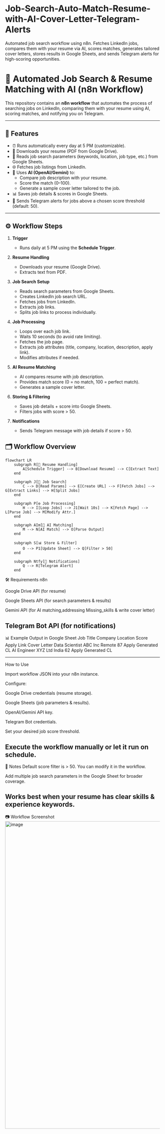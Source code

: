 # Job-Search-Auto-Match-Resume-with-AI-Cover-Letter-Telegram-Alerts
Automated job search workflow using n8n. Fetches LinkedIn jobs, compares them with your resume via AI, scores matches, generates tailored cover letters, stores results in Google Sheets, and sends Telegram alerts for high-scoring opportunities.

# 🚀 Automated Job Search & Resume Matching with AI (n8n Workflow)

This repository contains an **n8n workflow** that automates the process of searching jobs on LinkedIn, comparing them with your resume using AI, scoring matches, and notifying you on Telegram.

---

## 📌 Features
- ⏰ Runs automatically every day at 5 PM (customizable).
- 📄 Downloads your resume (PDF from Google Drive).
- 🔎 Reads job search parameters (keywords, location, job type, etc.) from Google Sheets.
- 🌐 Fetches job listings from LinkedIn.
- 🤖 Uses **AI (OpenAI/Gemini)** to:
  - Compare job description with your resume.
  - Score the match (0–100).
  - Generate a sample cover letter tailored to the job.
- 📊 Saves job details & scores in Google Sheets.
- 📲 Sends Telegram alerts for jobs above a chosen score threshold (default: 50).

---

## ⚙️ Workflow Steps

1. **Trigger**
   - Runs daily at 5 PM using the **Schedule Trigger**.

2. **Resume Handling**
   - Downloads your resume (Google Drive).
   - Extracts text from PDF.

3. **Job Search Setup**
   - Reads search parameters from Google Sheets.
   - Creates LinkedIn job search URL.
   - Fetches jobs from LinkedIn.
   - Extracts job links.
   - Splits job links to process individually.

4. **Job Processing**
   - Loops over each job link.
   - Waits 10 seconds (to avoid rate limiting).
   - Fetches the job page.
   - Extracts job attributes (title, company, location, description, apply link).
   - Modifies attributes if needed.

5. **AI Resume Matching**
   - AI compares resume with job description.
   - Provides match score (0 = no match, 100 = perfect match).
   - Generates a sample cover letter.

6. **Storing & Filtering**
   - Saves job details + score into Google Sheets.
   - Filters jobs with score > 50.

7. **Notifications**
   - Sends Telegram message with job details if score > 50.

## 🗂️ Workflow Overview  

```mermaid
flowchart LR
    subgraph R[📄 Resume Handling]
        A[Schedule Trigger] --> B[Download Resume] --> C[Extract Text]
    end

    subgraph J[🔎 Job Search]
        C --> D[Read Params] --> E[Create URL] --> F[Fetch Jobs] --> G[Extract Links] --> H[Split Jobs]
    end

    subgraph P[⚙️ Job Processing]
        H --> I[Loop Jobs] --> J1[Wait 10s] --> K[Fetch Page] --> L[Parse Job] --> M[Modify Attr.]
    end

    subgraph AIm[🤖 AI Matching]
        M --> N[AI Match] --> O[Parse Output]
    end

    subgraph S[📊 Store & Filter]
        O --> P1[Update Sheet] --> Q[Filter > 50]
    end

    subgraph Ntfy[📲 Notifications]
        Q --> R[Telegram Alert]
    end

```

🛠️ Requirements
n8n

Google Drive API (for resume)

Google Sheets API (for search parameters & results)

Gemini API (for AI matching,addressing Missing_skills & write cover letter)

Telegram Bot API (for notifications)
---
📊 Example Output in Google Sheet
Job Title	Company	Location	Score	Apply Link	Cover Letter
Data Scientist	ABC Inc	Remote	87	Apply	Generated CL
AI Engineer	XYZ Ltd	India	62	Apply	Generated CL

---
 How to Use

Import workflow JSON into your n8n instance.

Configure:

Google Drive credentials (resume storage).

Google Sheets (job parameters & results).

OpenAI/Gemini API key.

Telegram Bot credentials.

Set your desired job score threshold.

Execute the workflow manually or let it run on schedule.
---
📌 Notes
Default score filter is > 50. You can modify it in the workflow.

Add multiple job search parameters in the Google Sheet for broader coverage.

Works best when your resume has clear skills & experience keywords.
---
📷 Workflow Screenshot
<img width="1919" height="997" alt="image" src="https://github.com/user-attachments/assets/18d2ced3-a809-4f52-a38f-84f9a164f3b5" />



